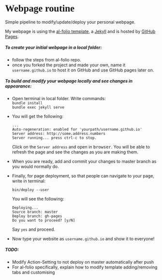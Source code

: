 ## <span style="font-family:fantasy; font-size:1.5em;">Webpage routine</span>
Simple pipeline to modify/update/deploy your personal webpage.

My webpage is using the [al-folio template](https://github.com/alshedivat/al-folio), a [Jekyll](https://jekyllrb.com/) and is hosted by [GitHub Pages](https://pages.github.com/).

##### To create your initial webpage in a local folder:
- follow the steps from al-folio repo.
- once you forked the project and made your own, name it `username.github.io` to host it on GitHub and use GitHub pages later on.

##### To build and modify your webpage locally and see changes in appearance:
* Open terminal in local folder. Write commands: <br>
  `bundle install`<br>
  `bundle exec jekyll serve`
* You will get the following:
  ```
  ...
  Auto-regeneration: enabled for 'yourpath/username.github.io'
  Server address: http://some.address.numbers
  Server running... press ctrl-c to stop.
  ```

  Click on the `Server address` and open in <span style="font-family:monospace; font-size:1em;">browser</span>. You will be able to refresh the page and see the changes as you are making them.
* When you are ready, add and commit your changes to master branch as you would normally do.
* Finally, for page deployment, so that people can navigate to your page, write in terminal:

    `bin/deploy --user`

  You will see the following:
    ```
    Deploying...
  Source branch: master
  Deploy branch: gh-pages
  Do you want to proceed? [y/N]
    ```
    Say  `yes` and proceed.
* Now type your website as `username.github.io` and show it to everyone!


##### TODO:
* Modify Action-Setting to not deploy on master automatically after push
* For al-folio specifically, explain how to modify template adding/removing tabs and customising
<!-- >hello

  <span style="color:red">cardinals</span>

  <span style="font-family:Papyrus; font-size:4em;">LOVE!</span> -->
